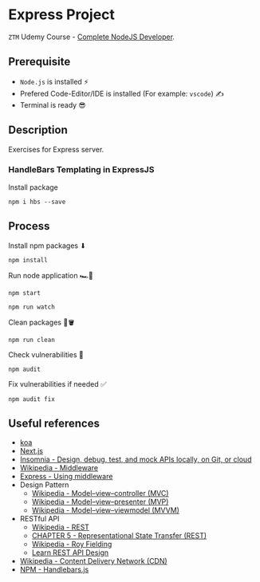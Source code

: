 # Express Project

`ZTM` Udemy Course - [Complete NodeJS Developer](https://www.udemy.com/course/complete-nodejs-developer-zero-to-mastery).

## Prerequisite

- `Node.js` is installed ⚡
- Prefered Code-Editor/IDE is installed (For example: `vscode`) ✍
- Terminal is ready 😎

## Description

Exercises for Express server.

### HandleBars Templating in ExpressJS

Install package

```shell
npm i hbs --save
```

## Process

Install npm packages ⬇

```shell
npm install
```

Run node application 🏎️💨

```shell
npm start
```

```shell
npm run watch
```

Clean packages 🧹🪣

```shell
npm run clean
```

Check vulnerabilities 🤔

```shell
npm audit
```

Fix vulnerabilities if needed ✅

```shell
npm audit fix
```

## Useful references

- [koa](https://koajs.com/)
- [Next.js](https://nextjs.org/)
- [Insomnia - Design, debug, test, and mock APIs locally, on Git, or cloud](https://insomnia.rest/)
- [Wikipedia - Middleware](https://en.wikipedia.org/wiki/Middleware)
- [Express - Using middleware](https://expressjs.com/en/guide/using-middleware.html)
- Design Pattern
  - [Wikipedia - Model–view–controller (MVC)](https://en.wikipedia.org/wiki/Model%E2%80%93view%E2%80%93controller)
  - [Wikipedia - Model–view–presenter (MVP)](https://en.wikipedia.org/wiki/Model_View_Presenter)
  - [Wikipedia - Model–view–viewmodel (MVVM)](https://en.wikipedia.org/wiki/Model%E2%80%93view%E2%80%93viewmodel)
- RESTful API
  - [Wikipedia - REST](https://en.wikipedia.org/wiki/REST)
  - [CHAPTER 5 - Representational State Transfer (REST)](https://ics.uci.edu/~fielding/pubs/dissertation/rest_arch_style.htm)
  - [Wikipedia - Roy Fielding](https://en.wikipedia.org/wiki/Roy_Fielding)
  - [Learn REST API Design](https://www.restapitutorial.com/)
- [Wikipedia - Content Delivery Network (CDN)](https://en.wikipedia.org/wiki/Content_delivery_network)
- [NPM - Handlebars.js](https://www.npmjs.com/package/handlebars)